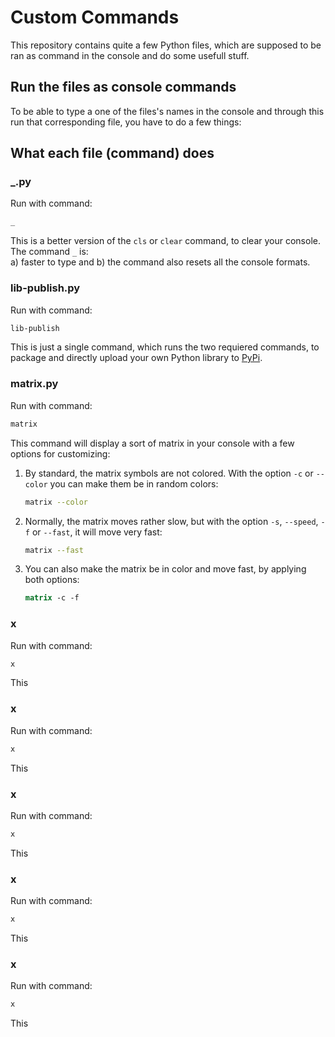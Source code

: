 # Custom Commands
This repository contains quite a few Python files, which are supposed to be ran as command in the console and do some usefull stuff.

## Run the files as console commands
To be able to type a one of the files's names in the console and through this run that corresponding file, you have to do a few things:<br>

## What each file (command) does

### _.py
Run with command:
```bash
_
```
This is a better version of the `cls` or `clear` command, to clear your console. The command `_` is:<br>
a) faster to type and
b) the command also resets all the console formats.

### lib-publish.py
Run with command:
```bash
lib-publish
```
This is just a single command, which runs the two requiered commands, to package and directly upload your own Python library to [PyPi](https://pypi.org/).

### matrix.py
Run with command:
```bash
matrix
```
This command will display a sort of matrix in your console with a few options for customizing:
1. By standard, the matrix symbols are not colored. With the option `-c` or `--color` you can make them be in random colors:
   
   ```bash
   matrix --color
   ```
3. Normally, the matrix moves rather slow, but with the option `-s`, `--speed`, `-f` or `--fast`, it will move very fast:
   
   ```bash
   matrix --fast
   ```
3. You can also make the matrix be in color and move fast, by applying both options:

   ```ps
   matrix -c -f
   ```

### x
Run with command:
```bash
x
```
This 

### x
Run with command:
```bash
x
```
This 

### x
Run with command:
```bash
x
```
This 

### x
Run with command:
```bash
x
```
This 

### x
Run with command:
```bash
x
```
This 

